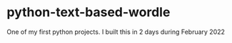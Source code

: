 # python-text-based-wordle
One of my first python projects. I built this in 2 days during February 2022
